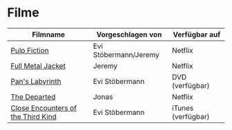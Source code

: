 # Filme


|Filmname                                                                   |Vorgeschlagen von       |Verfügbar auf       |
|---------------------------------------------------------------------------|------------------------|--------------------|
|[Pulp Fiction](https://www.imdb.com/title/tt0110912/)                      |Evi Stöbermann/Jeremy   |Netflix             |
|[Full Metal Jacket](https://www.imdb.com/title/tt0093058/)                 |Jeremy                  |Netflix             |
|[Pan's Labyrinth](https://www.imdb.com/title/tt0457430/)                   |Evi Stöbermann          |DVD (verfügbar)     |
|[The Departed](https://www.imdb.com/title/tt0407887/)                      |Jonas                   |Netflix             |
|[Close Encounters of the Third Kind](https://www.imdb.com/title/tt0075860/)|Evi Stöbermann          |iTunes (verfügbar)  |
